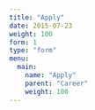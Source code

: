 ```yaml
---
title: "Apply"
date: 2015-07-23
weight: 100
form: 1
type: "form"
menu:
  main:
    name: "Apply"
    parent: "Career"
    weight: 100
---
```

